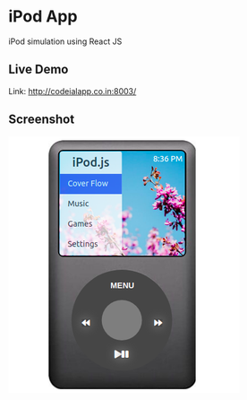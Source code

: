 # iPod App

iPod simulation using React JS

## Live Demo
Link: http://codeialapp.co.in:8003/

## Screenshot

![Alt text](https://raw.githubusercontent.com/sourabh14/ipod/master/public/images/ipod.png "Shopcart")